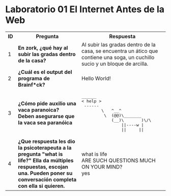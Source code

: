 <h1> Laboratorio 01 El Internet Antes de la Web </h1>
<table>
    <tr>
        <th>ID</th>
        <th>Pregunta</th>
        <th>Respuesta</th>
    </tr>
    <tr>
        <td>1</td>
        <td><strong>En zork, ¿qué hay al subir las gradas dentro de la casa?</strong></td>
        <td>Al subir las gradas dentro de la casa, se encuentra un ático que contiene una soga, un cuchillo sucio y un bloque de arcilla.</td>
    </tr>
    <tr>
        <td>2</td>
        <td><strong>¿Cuál es el output del programa de Brainf*ck?</strong></td>
        <td>Hello World!</td>
    </tr>
    <tr>
        <td>3</td>
        <td><strong>¿Cómo pide auxilio una vaca paranoica? Deben asegurarse que la vaca sea paranóica</strong></td>
        <td>
            <pre>
______ 
< help >
 ------ 
        \   ^__^
         \  (@@)\_______
            (__)\       )\/\
                ||----w |
                ||     ||
</pre>
        </td>
    </tr>
    <tr>
        <td>4</td>
        <td><strong>¿Que respuesta les dio la psicoterapeuta a la pregunta "what is life?"
            Ella da múltiples respuestas, escojan una. Pueden poner su conversación completa con ella si quieren.
            </strong>
        </td>
        <td>what is life<br>
            ARE SUCH QUESTIONS MUCH ON YOUR MIND?<br>
            yes
        </td>
    </tr>
</table>
